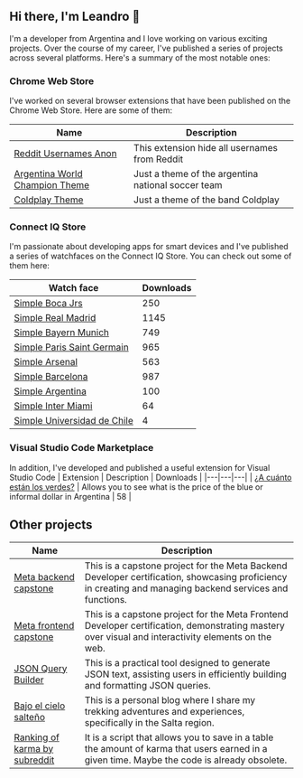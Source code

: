 ## Hi there, I'm Leandro 👋
I'm a developer from Argentina and I love working on various exciting projects. Over the course of my career, I've published a series of projects across several platforms. Here's a summary of the most notable ones:

### Chrome Web Store
I've worked on several browser extensions that have been published on the Chrome Web Store. Here are some of them:

| Name | Description |
|---|---|
| [Reddit Usernames Anon](https://chrome.google.com/webstore/detail/reddit-usernames-anon/gjpfnoagjnekjcochongcehlgagcjbji?hl=es-419&authuser=0) | This extension hide all usernames from Reddit |
| [Argentina World Champion Theme](https://chrome.google.com/webstore/detail/argentina-world-champion/poihhlcdlenifjfdhggpobbioihjhoba?hl=es-419&authuser=0) |Just a theme of the argentina national soccer team |
| [Coldplay Theme](https://chrome.google.com/webstore/detail/coldplay-theme/gnconfiaceodmonbmgligddildpnmlie?hl=es-419&authuser=0) | Just a theme of the band Coldplay |

### Connect IQ Store
I'm passionate about developing apps for smart devices and I've published a series of watchfaces on the Connect IQ Store. You can check out some of them here:

| Watch face | Downloads |
|---|---|
| [Simple Boca Jrs](https://apps.garmin.com/en-US/apps/2913b8b9-38c1-46fa-b547-47d19926500b) | 250 |
| [Simple Real Madrid](https://apps.garmin.com/en-US/apps/1b7d58cf-4464-4c20-8430-99cfde8ac10d) | 1145 |
| [Simple Bayern Munich](https://apps.garmin.com/en-US/apps/0268f226-ca98-4868-afd8-484b38e22f2f) | 749 |
| [Simple Paris Saint Germain](https://apps.garmin.com/en-US/apps/7a5181b5-8c94-4d7d-8bb1-199b088e7922) | 965 |
| [Simple Arsenal](https://apps.garmin.com/en-US/apps/2603d3a0-4bf3-455b-8b7e-a4c9211e8107) | 563 |
| [Simple Barcelona](https://apps.garmin.com/en-US/apps/1ca89431-4c02-416e-9b09-5a30aa243f21) | 987 |
| [Simple Argentina](https://apps.garmin.com/en-US/apps/79cc9fad-d173-4e9a-a0d8-42da3453c48e) | 100 |
| [Simple Inter Miami](https://apps.garmin.com/en-US/apps/68841b32-7ac8-4856-b7a6-4e1ef730ca7d) | 64 |
| [Simple Universidad de Chile](https://apps.garmin.com/en-US/apps/023d0013-6ca6-4df1-b0c9-b5fccd79234b) | 4 |

### Visual Studio Code Marketplace
In addition, I've developed and published a useful extension for Visual Studio Code 
| Extension | Description | Downloads |
|---|---|---|
| [¿A cuánto están los verdes?](https://marketplace.visualstudio.com/items?itemName=leanczo.blue-dollar) | Allows you to see what is the price of the blue or informal dollar in Argentina | 58 |

## Other projects 

| Name | Description |
|---|---|
| [Meta backend capstone](https://github.com/leanczo/meta-backend-capstone) | This is a capstone project for the Meta Backend Developer certification, showcasing proficiency in creating and managing backend services and functions. |
| [Meta frontend capstone](https://github.com/leanczo/meta-frontend-capstone) | This is a capstone project for the Meta Frontend Developer certification, demonstrating mastery over visual and interactivity elements on the web. |
| [JSON Query Builder](https://query-json-generator.vercel.app/) | This is a practical tool designed to generate JSON text, assisting users in efficiently building and formatting JSON queries. |
| [Bajo el cielo salteño](https://bajo-cielo-salteno.vercel.app/) | This is a personal blog where I share my trekking adventures and experiences, specifically in the Salta region. |
| [Ranking of karma by subreddit](https://github.com/leanczo/ranking-by-subreddit) | It is a script that allows you to save in a table the amount of karma that users earned in a given time. Maybe the code is already obsolete. |
